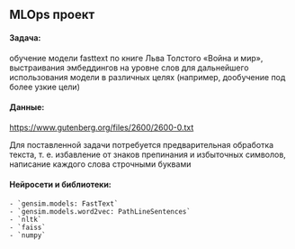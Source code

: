 ## MLOps проект

#### Задача:
обучение модели fasttext по книге Льва Толстого «Война и мир», выстраивания эмбеддингов на уровне слов для дальнейшего использования модели в различных целях (например, дообучение под более узкие цели)

#### Данные: 
https://www.gutenberg.org/files/2600/2600-0.txt

Для поставленной задачи потребуется предварительная обработка текста, т. е. избавление от знаков препинания и избыточных символов, написание каждого слова строчными буквами

#### Нейросети и библиотеки:
    - `gensim.models: FastText`
    - `gensim.models.word2vec: PathLineSentences`
    - `nltk`
    - `faiss`
    - `numpy`

